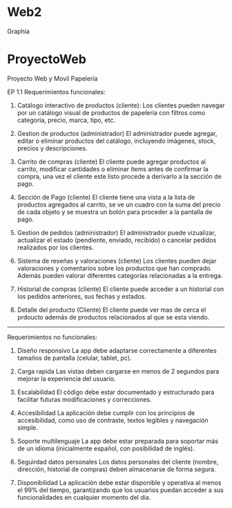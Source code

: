 # Web2
 Graphia
# ProyectoWeb
 Proyecto Web y Movil Papelería

EP 1.1
Requerimientos funcionales: 
1) Catálogo interactivo de productos (cliente):
    Los clientes pueden navegar por un catálogo visual de productos de papeleria
    con filtros como categoria, precio, marca, tipo, etc.

2) Gestion de productos (administrador)
    El administrador puede agregar, editar o eliminar productos del catálogo, incluyendo 
    imágenes, stock, precios y descripciones.

3) Carrito de compras (cliente)
    El cliente puede agregar productos al carrito, modificar cantidades o eliminar ítems
    antes de confirmar la compra, una vez el cliente este listo procede a derivarlo a la 
    sección de pago.

4) Sección de Pago (cliente)
    El cliente tiene una vista a la lista de productos agregados al carrito, se ve un cuadro
    con la suma del precio de cada objeto y se muestra un botón para proceder a la pantalla
    de pago.

5) Gestion de pedidos (administrador)
    El administrador puede vizualizar, actualizar el estado (pendiente, enviado, recibido) 
    o cancelar pedidos realizados por los clientes.

6) Sistema de reseñas y valoraciones (cliente)
    Los clientes pueden dejar valoraciones y comentarios sobre los productos que han comprado. 
    Además pueden valorar diferentes categorías relacionadas a la entrega. 

7) Historial de compras (cliente)
    El cliente puede acceder a un historial con los pedidos anteriores, sus fechas y estados.

8) Detalle del producto (Cliente)
    El cliente puede ver mas de cerca el prdoucto además de productos relacionados al que se
    esta viendo.

--------------------------------------------------------------------------------------------------

Requerimientos no funcionales:

1) Diseño responsivo
    La app debe adaptarse correctamente a diferentes tamaños de pantalla (celular, tablet, pc).

2) Carga rapida
    Las vistas deben cargarse en menos de 2 segundos para mejorar la experiencia del usuario.

3) Escalabilidad
    El código debe estar documentado y estructurado para facilitar futuras modificaciones y correcciones.

4) Accesibilidad
    La aplicación debe cumplir con los principios de accesibilidad, como uso de contraste, textos 
    legibles y navegación simple.

5) Soporte multilenguaje
    La app debe estar preparada para soportar más de un idioma (inicialmente español, con posibilidad de inglés).

6) Seguirdad datos personales 
    Los datos personales del cliente (nombre, dirección, historial de compras) deben almacenarse de forma segura.
   
7) Disponibilidad
    La aplicación debe estar disponible y operativa al menos el 99% del tiempo, garantizando que los usuarios
    puedan acceder a sus funcionalidades en cualquier momento del día.
